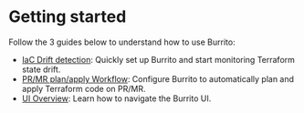 # Getting started

Follow the 3 guides below to understand how to use Burrito: 

- [IaC Drift detection](./iac-drift-detection.md): Quickly set up Burrito and start monitoring Terraform state drift.
- [PR/MR plan/apply Workflow](./pr-mr-workflow.md): Configure Burrito to automatically plan and apply Terraform code on PR/MR.
- [UI Overview](./ui.md): Learn how to navigate the Burrito UI.
